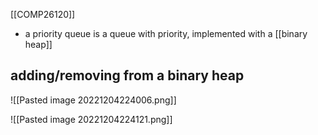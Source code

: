 [[COMP26120]]

- a priority queue is a queue with priority, implemented with a [[binary heap]]


## adding/removing from a binary heap
![[Pasted image 20221204224006.png]]

![[Pasted image 20221204224121.png]]
